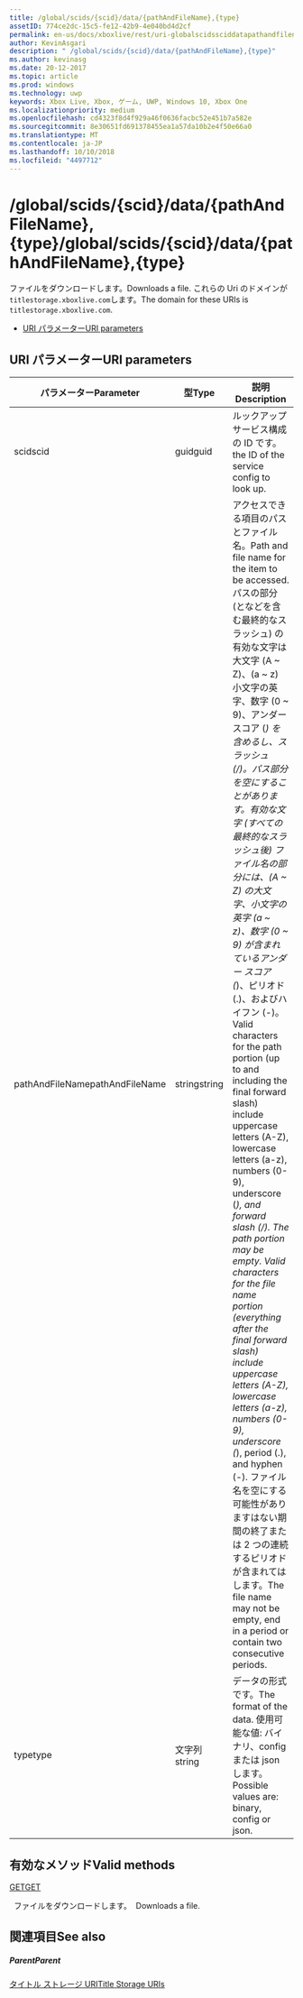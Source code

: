 ```yaml
---
title: /global/scids/{scid}/data/{pathAndFileName},{type}
assetID: 774ce2dc-15c5-fe12-42b9-4e040bd4d2cf
permalink: en-us/docs/xboxlive/rest/uri-globalscidssciddatapathandfilenametype.html
author: KevinAsgari
description: " /global/scids/{scid}/data/{pathAndFileName},{type}"
ms.author: kevinasg
ms.date: 20-12-2017
ms.topic: article
ms.prod: windows
ms.technology: uwp
keywords: Xbox Live, Xbox, ゲーム, UWP, Windows 10, Xbox One
ms.localizationpriority: medium
ms.openlocfilehash: cd4323f8d4f929a46f0636facbc52e451b7a582e
ms.sourcegitcommit: 8e30651fd691378455ea1a57da10b2e4f50e66a0
ms.translationtype: MT
ms.contentlocale: ja-JP
ms.lasthandoff: 10/10/2018
ms.locfileid: "4497712"
---
```

# <a name="globalscidssciddatapathandfilenametype"></a><span data-ttu-id="5e018-104">/global/scids/{scid}/data/{pathAndFileName},{type}</span><span class="sxs-lookup"><span data-stu-id="5e018-104">/global/scids/{scid}/data/{pathAndFileName},{type}</span></span>
<span data-ttu-id="5e018-105">ファイルをダウンロードします。</span><span class="sxs-lookup"><span data-stu-id="5e018-105">Downloads a file.</span></span> <span data-ttu-id="5e018-106">これらの Uri のドメインが`titlestorage.xboxlive.com`します。</span><span class="sxs-lookup"><span data-stu-id="5e018-106">The domain for these URIs is `titlestorage.xboxlive.com`.</span></span>
 
  * [<span data-ttu-id="5e018-107">URI パラメーター</span><span class="sxs-lookup"><span data-stu-id="5e018-107">URI parameters</span></span>](#ID4EV)
 
<a id="ID4EV"></a>

 
## <a name="uri-parameters"></a><span data-ttu-id="5e018-108">URI パラメーター</span><span class="sxs-lookup"><span data-stu-id="5e018-108">URI parameters</span></span>
 
| <span data-ttu-id="5e018-109">パラメーター</span><span class="sxs-lookup"><span data-stu-id="5e018-109">Parameter</span></span>| <span data-ttu-id="5e018-110">型</span><span class="sxs-lookup"><span data-stu-id="5e018-110">Type</span></span>| <span data-ttu-id="5e018-111">説明</span><span class="sxs-lookup"><span data-stu-id="5e018-111">Description</span></span>| 
| --- | --- | --- | 
| <span data-ttu-id="5e018-112">scid</span><span class="sxs-lookup"><span data-stu-id="5e018-112">scid</span></span>| <span data-ttu-id="5e018-113">guid</span><span class="sxs-lookup"><span data-stu-id="5e018-113">guid</span></span>| <span data-ttu-id="5e018-114">ルックアップ サービス構成の ID です。</span><span class="sxs-lookup"><span data-stu-id="5e018-114">the ID of the service config to look up.</span></span>| 
| <span data-ttu-id="5e018-115">pathAndFileName</span><span class="sxs-lookup"><span data-stu-id="5e018-115">pathAndFileName</span></span>| <span data-ttu-id="5e018-116">string</span><span class="sxs-lookup"><span data-stu-id="5e018-116">string</span></span>| <span data-ttu-id="5e018-117">アクセスできる項目のパスとファイル名。</span><span class="sxs-lookup"><span data-stu-id="5e018-117">Path and file name for the item to be accessed.</span></span> <span data-ttu-id="5e018-118">パスの部分 (となどを含む最終的なスラッシュ) の有効な文字は大文字 (A ~ Z)、(a ~ z) 小文字の英字、数字 (0 ~ 9)、アンダー スコア (_) を含めるし、スラッシュ (/)。パス部分を空にすることがあります。有効な文字 (すべての最終的なスラッシュ後) ファイル名の部分には、(A ~ Z) の大文字、小文字の英字 (a ~ z)、数字 (0 ~ 9) が含まれているアンダー スコア (_)、ピリオド (.)、およびハイフン (-)。</span><span class="sxs-lookup"><span data-stu-id="5e018-118">Valid characters for the path portion (up to and including the final forward slash) include uppercase letters (A-Z), lowercase letters (a-z), numbers (0-9), underscore (_), and forward slash (/). The path portion may be empty. Valid characters for the file name portion (everything after the final forward slash) include uppercase letters (A-Z), lowercase letters (a-z), numbers (0-9), underscore (_), period (.), and hyphen (-).</span></span> <span data-ttu-id="5e018-119">ファイル名を空にする可能性がありますはない期間の終了または 2 つの連続するピリオドが含まれてはします。</span><span class="sxs-lookup"><span data-stu-id="5e018-119">The file name may not be empty, end in a period or contain two consecutive periods.</span></span>| 
| <span data-ttu-id="5e018-120">type</span><span class="sxs-lookup"><span data-stu-id="5e018-120">type</span></span>| <span data-ttu-id="5e018-121">文字列</span><span class="sxs-lookup"><span data-stu-id="5e018-121">string</span></span>| <span data-ttu-id="5e018-122">データの形式です。</span><span class="sxs-lookup"><span data-stu-id="5e018-122">The format of the data.</span></span> <span data-ttu-id="5e018-123">使用可能な値: バイナリ、config または json します。</span><span class="sxs-lookup"><span data-stu-id="5e018-123">Possible values are: binary, config or json.</span></span>| 
  
<a id="ID4EFC"></a>

 
## <a name="valid-methods"></a><span data-ttu-id="5e018-124">有効なメソッド</span><span class="sxs-lookup"><span data-stu-id="5e018-124">Valid methods</span></span>

[<span data-ttu-id="5e018-125">GET</span><span class="sxs-lookup"><span data-stu-id="5e018-125">GET</span></span>](uri-globalscidssciddatapathandfilenametype-get.md)

<span data-ttu-id="5e018-126">&nbsp;&nbsp;ファイルをダウンロードします。</span><span class="sxs-lookup"><span data-stu-id="5e018-126">&nbsp;&nbsp;Downloads a file.</span></span>
 
<a id="ID4EPC"></a>

 
## <a name="see-also"></a><span data-ttu-id="5e018-127">関連項目</span><span class="sxs-lookup"><span data-stu-id="5e018-127">See also</span></span>
 
<a id="ID4ERC"></a>

 
##### <a name="parent"></a><span data-ttu-id="5e018-128">Parent</span><span class="sxs-lookup"><span data-stu-id="5e018-128">Parent</span></span> 

[<span data-ttu-id="5e018-129">タイトル ストレージ URI</span><span class="sxs-lookup"><span data-stu-id="5e018-129">Title Storage URIs</span></span>](atoc-reference-storagev2.md)

   